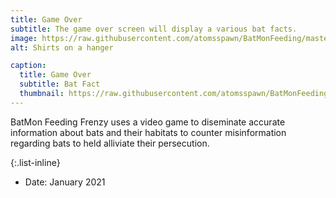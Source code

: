 ```yaml
---
title: Game Over 
subtitle: The game over screen will display a various bat facts.
image: https://raw.githubusercontent.com/atomsspawn/BatMonFeeding/master/assets/img/GameOverSS.png
alt: Shirts on a hanger

caption:
  title: Game Over 
  subtitle: Bat Fact
  thumbnail: https://raw.githubusercontent.com/atomsspawn/BatMonFeeding/master/assets/img/GameOverSS.png
---
```

BatMon Feeding Frenzy uses a video game to diseminate accurate information about bats and their habitats to counter misinformation regarding bats to held alliviate their persecution.

{:.list-inline}
- Date: January 2021


